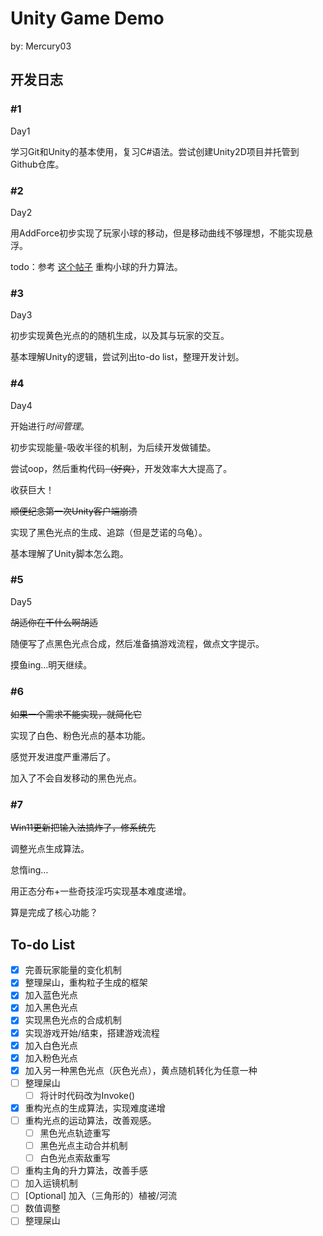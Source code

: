 # Unity Game Demo

by: Mercury03

## 开发日志

### #1 

Day1

学习Git和Unity的基本使用，复习C#语法。尝试创建Unity2D项目并托管到Github仓库。

### #2

Day2

用AddForce初步实现了玩家小球的移动，但是移动曲线不够理想，不能实现悬浮。

todo：参考 [这个帖子](https://www.reddit.com/r/Unity3D/comments/5yqxku/why_does_using_addforce_to_counter_gravity_seem/) 重构小球的升力算法。

### #3

Day3

初步实现黄色光点的的随机生成，以及其与玩家的交互。

基本理解Unity的逻辑，尝试列出to-do list，整理开发计划。

### #4

Day4

开始进行*时间管理*。

初步实现能量-吸收半径的机制，为后续开发做铺垫。

尝试oop，然后重构代码~~（好爽）~~，开发效率大大提高了。

收获巨大！

~~顺便纪念第一次Unity客户端崩溃~~

实现了黑色光点的生成、追踪（但是芝诺的乌龟）。

基本理解了Unity脚本怎么跑。

### #5

Day5

~~胡适你在干什么啊胡适~~

随便写了点黑色光点合成，然后准备搞游戏流程，做点文字提示。

摸鱼ing…明天继续。

### #6

~~如果一个需求不能实现，就简化它~~

实现了白色、粉色光点的基本功能。

感觉开发进度严重滞后了。

加入了不会自发移动的黑色光点。

### #7

~~Win11更新把输入法搞炸了，修系统先~~

调整光点生成算法。

怠惰ing…

用正态分布+一些奇技淫巧实现基本难度递增。

算是完成了核心功能？

## To-do List

-   [x] 完善玩家能量的变化机制
-   [x] 整理屎山，重构粒子生成的框架
-   [x] 加入蓝色光点
-   [x] 加入黑色光点
-   [x] 实现黑色光点的合成机制
-   [x] 实现游戏开始/结束，搭建游戏流程
-   [x] 加入白色光点
-   [x] 加入粉色光点
-   [x] 加入另一种黑色光点（灰色光点），黄点随机转化为任意一种
-   [ ] 整理屎山
    -   [ ] 将计时代码改为Invoke()
-   [x] 重构光点的生成算法，实现难度递增
-   [ ] 重构光点的运动算法，改善观感。
    -   [ ] 黑色光点轨迹重写
    -   [ ] 黑色光点主动合并机制
    -   [ ] 白色光点索敌重写
-   [ ] 重构主角的升力算法，改善手感
-   [ ] 加入运镜机制
-   [ ] [Optional] 加入（三角形的）植被/河流
-   [ ] 数值调整
-   [ ] 整理屎山
